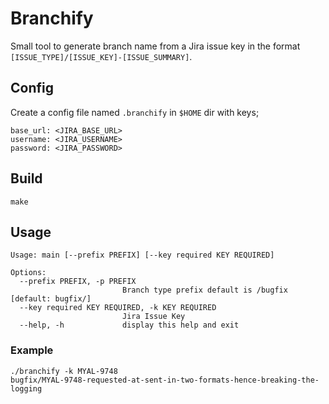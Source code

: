 # Branchify

Small tool to generate branch name from a Jira issue key in the format `[ISSUE_TYPE]/[ISSUE_KEY]-[ISSUE_SUMMARY]`.

## Config

Create a config file named `.branchify` in `$HOME` dir with keys;

```
base_url: <JIRA_BASE_URL>
username: <JIRA_USERNAME>
password: <JIRA_PASSWORD>
```

## Build

```
make
```

## Usage

```
Usage: main [--prefix PREFIX] [--key required KEY REQUIRED]

Options:
  --prefix PREFIX, -p PREFIX
                         Branch type prefix default is /bugfix [default: bugfix/]
  --key required KEY REQUIRED, -k KEY REQUIRED
                         Jira Issue Key
  --help, -h             display this help and exit
```

### Example

```
./branchify -k MYAL-9748
bugfix/MYAL-9748-requested-at-sent-in-two-formats-hence-breaking-the-logging
```
